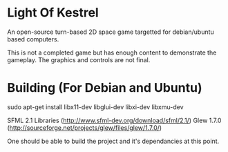 Light Of Kestrel
================

An open-source turn-based 2D space game targetted for debian/ubuntu based computers.

This is not a completed game but has enough content to demonstrate the gameplay. The graphics and controls are not final.


Building (For Debian and Ubuntu)
===============================

sudo apt-get install libx11-dev libglui-dev libxi-dev libxmu-dev

SFML 2.1 Libraries (http://www.sfml-dev.org/download/sfml/2.1/)
Glew 1.7.0 (http://sourceforge.net/projects/glew/files/glew/1.7.0/)

One should be able to build the project and it's dependancies at this point.

